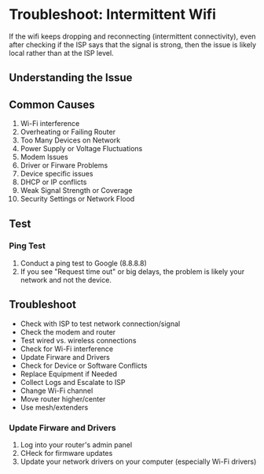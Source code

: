 # Troubleshoot: Intermittent Wifi 

If the wifi keeps dropping and reconnecting (intermittent connectivity), even after checking if the ISP says that the signal is strong, then the issue is likely local rather than at the ISP level. 

## Understanding the Issue 

## Common Causes 
1. Wi-Fi interference
2. Overheating or Failing Router
3. Too Many Devices on Network
4. Power Supply or Voltage Fluctuations
5. Modem Issues
6. Driver or Firware Problems
7. Device specific issues
8. DHCP or IP conflicts
9. Weak Signal Strength or Coverage
10. Security Settings or Network Flood

## Test

### Ping Test
1. Conduct a ping test to Google (8.8.8.8)
2. If you see "Request time out" or big delays, the problem is likely your network and not the device.  

## Troubleshoot
- Check with ISP to test network connection/signal
- Check the modem and router
- Test wired vs. wireless connections
- Check for Wi-Fi interference
- Update Firware and Drivers
- Check for Device or Software Conflicts
- Replace Equipment if Needed
- Collect Logs and Escalate to ISP
- Change Wi-Fi channel
- Move router higher/center
- Use mesh/extenders

### Update Firware and Drivers
1. Log into your router's admin panel
2. CHeck for firmware updates
3. Update your network drivers on your computer (especially Wi-Fi drivers)
